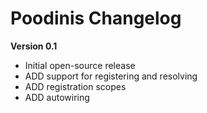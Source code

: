 Poodinis Changelog
==================
**Version 0.1**
* Initial open-source release
* ADD support for registering and resolving
* ADD registration scopes
* ADD autowiring
